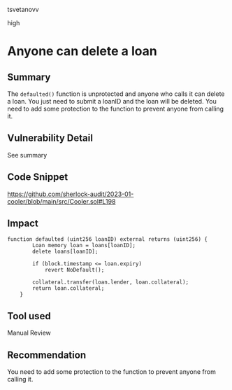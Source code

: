 tsvetanovv

high

# Anyone can delete a loan

## Summary
The `defaulted()` function is unprotected and anyone who calls it can delete a loan. You just need to submit a loanID and the loan will be deleted. You need to add some protection to the function to prevent anyone from calling it.

## Vulnerability Detail
See summary

## Code Snippet
https://github.com/sherlock-audit/2023-01-cooler/blob/main/src/Cooler.sol#L198

## Impact
```solidity
function defaulted (uint256 loanID) external returns (uint256) {
        Loan memory loan = loans[loanID];
        delete loans[loanID];

        if (block.timestamp <= loan.expiry) 
            revert NoDefault();

        collateral.transfer(loan.lender, loan.collateral);
        return loan.collateral;
    }
```

## Tool used

Manual Review

## Recommendation
You need to add some protection to the function to prevent anyone from calling it.